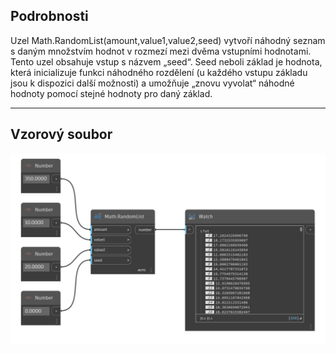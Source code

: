 ## Podrobnosti
Uzel Math.RandomList(amount,value1,value2,seed) vytvoří náhodný seznam s daným množstvím hodnot v rozmezí mezi dvěma vstupními hodnotami. Tento uzel obsahuje vstup s názvem „seed“. Seed neboli základ je hodnota, která inicializuje funkci náhodného rozdělení (u každého vstupu základu jsou k dispozici další možnosti) a umožňuje „znovu vyvolat“ náhodné hodnoty pomocí stejné hodnoty pro daný základ.

___
## Vzorový soubor

![Math.RandomList](./DSCore.Math.RandomList%28amount%2C%20value1%2C%20value2%2C%20seed%29_img.png)
